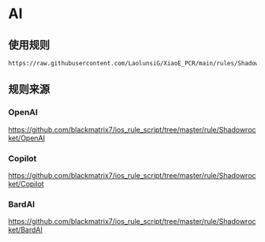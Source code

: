 # AI

## 使用规则
```
https://raw.githubusercontent.com/LaolunsiG/XiaoE_PCR/main/rules/Shadowrocket/AI/AI_Globle.list
```

## 规则来源
### OpenAI
https://github.com/blackmatrix7/ios_rule_script/tree/master/rule/Shadowrocket/OpenAI

### Copilot
https://github.com/blackmatrix7/ios_rule_script/tree/master/rule/Shadowrocket/Copilot

### BardAI
https://github.com/blackmatrix7/ios_rule_script/tree/master/rule/Shadowrocket/BardAI
